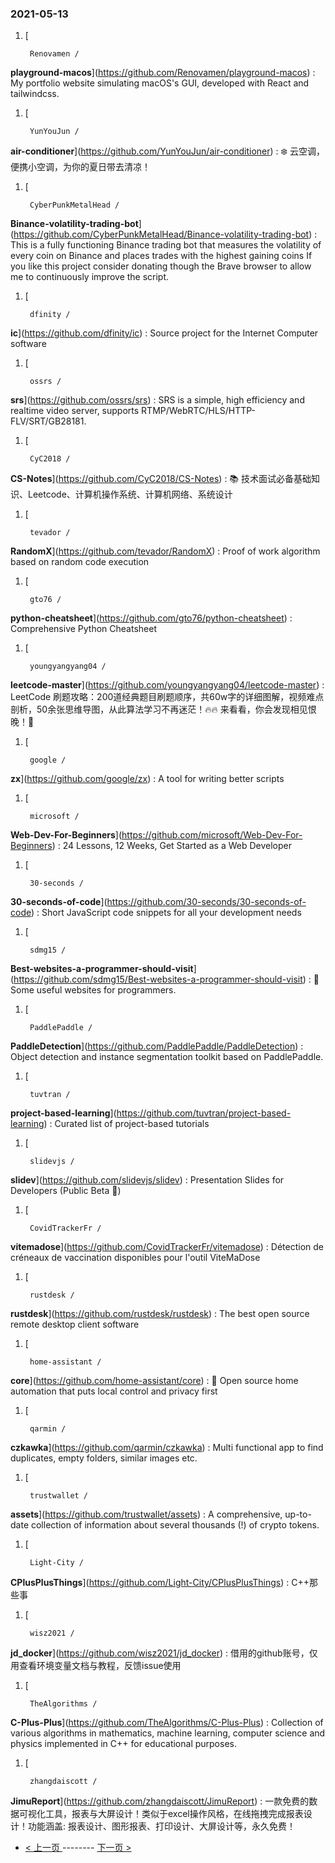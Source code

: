 ### 2021-05-13 
1. [
    

        Renovamen /
**playground-macos**](https://github.com/Renovamen/playground-macos) : My portfolio website simulating macOS's GUI, developed with React and tailwindcss.
1. [
    

        YunYouJun /
**air-conditioner**](https://github.com/YunYouJun/air-conditioner) : ❄️ 云空调，便携小空调，为你的夏日带去清凉！
1. [
    

        CyberPunkMetalHead /
**Binance-volatility-trading-bot**](https://github.com/CyberPunkMetalHead/Binance-volatility-trading-bot) : This is a fully functioning Binance trading bot that measures the volatility of every coin on Binance and places trades with the highest gaining coins If you like this project consider donating though the Brave browser to allow me to continuously improve the script.
1. [
    

        dfinity /
**ic**](https://github.com/dfinity/ic) : Source project for the Internet Computer software
1. [
    

        ossrs /
**srs**](https://github.com/ossrs/srs) : SRS is a simple, high efficiency and realtime video server, supports RTMP/WebRTC/HLS/HTTP-FLV/SRT/GB28181.
1. [
    

        CyC2018 /
**CS-Notes**](https://github.com/CyC2018/CS-Notes) : 📚 技术面试必备基础知识、Leetcode、计算机操作系统、计算机网络、系统设计
1. [
    

        tevador /
**RandomX**](https://github.com/tevador/RandomX) : Proof of work algorithm based on random code execution
1. [
    

        gto76 /
**python-cheatsheet**](https://github.com/gto76/python-cheatsheet) : Comprehensive Python Cheatsheet
1. [
    

        youngyangyang04 /
**leetcode-master**](https://github.com/youngyangyang04/leetcode-master) : LeetCode 刷题攻略：200道经典题目刷题顺序，共60w字的详细图解，视频难点剖析，50余张思维导图，从此算法学习不再迷茫！🔥🔥 来看看，你会发现相见恨晚！🚀
1. [
    

        google /
**zx**](https://github.com/google/zx) : A tool for writing better scripts
1. [
    

        microsoft /
**Web-Dev-For-Beginners**](https://github.com/microsoft/Web-Dev-For-Beginners) : 24 Lessons, 12 Weeks, Get Started as a Web Developer
1. [
    

        30-seconds /
**30-seconds-of-code**](https://github.com/30-seconds/30-seconds-of-code) : Short JavaScript code snippets for all your development needs
1. [
    

        sdmg15 /
**Best-websites-a-programmer-should-visit**](https://github.com/sdmg15/Best-websites-a-programmer-should-visit) : 🔗 Some useful websites for programmers.
1. [
    

        PaddlePaddle /
**PaddleDetection**](https://github.com/PaddlePaddle/PaddleDetection) : Object detection and instance segmentation toolkit based on PaddlePaddle.
1. [
    

        tuvtran /
**project-based-learning**](https://github.com/tuvtran/project-based-learning) : Curated list of project-based tutorials
1. [
    

        slidevjs /
**slidev**](https://github.com/slidevjs/slidev) : Presentation Slides for Developers (Public Beta 🎉)
1. [
    

        CovidTrackerFr /
**vitemadose**](https://github.com/CovidTrackerFr/vitemadose) : Détection de créneaux de vaccination disponibles pour l'outil ViteMaDose
1. [
    

        rustdesk /
**rustdesk**](https://github.com/rustdesk/rustdesk) : The best open source remote desktop client software
1. [
    

        home-assistant /
**core**](https://github.com/home-assistant/core) : 🏡 Open source home automation that puts local control and privacy first
1. [
    

        qarmin /
**czkawka**](https://github.com/qarmin/czkawka) : Multi functional app to find duplicates, empty folders, similar images etc.
1. [
    

        trustwallet /
**assets**](https://github.com/trustwallet/assets) : A comprehensive, up-to-date collection of information about several thousands (!) of crypto tokens.
1. [
    

        Light-City /
**CPlusPlusThings**](https://github.com/Light-City/CPlusPlusThings) : C++那些事
1. [
    

        wisz2021 /
**jd_docker**](https://github.com/wisz2021/jd_docker) : 借用的github账号，仅用查看环境变量文档与教程，反馈issue使用
1. [
    

        TheAlgorithms /
**C-Plus-Plus**](https://github.com/TheAlgorithms/C-Plus-Plus) : Collection of various algorithms in mathematics, machine learning, computer science and physics implemented in C++ for educational purposes.
1. [
    

        zhangdaiscott /
**JimuReport**](https://github.com/zhangdaiscott/JimuReport) : 一款免费的数据可视化工具，报表与大屏设计！类似于excel操作风格，在线拖拽完成报表设计！功能涵盖: 报表设计、图形报表、打印设计、大屏设计等，永久免费！ 

- [ < 上一页 ](https://github.com/able8/github-trending-daily-record/blob/master/2021-05-12.md) -------- [ 下一页 > ](https://github.com/able8/github-trending-daily-record/blob/master/2021-05-14.md)